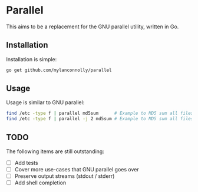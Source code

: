 # Parallel

This aims to be a replacement for the GNU parallel utility, written in Go.

## Installation

Installation is simple:

```bash
go get github.com/mylanconnolly/parallel
```

## Usage

Usage is similar to GNU parallel:

```bash
find /etc -type f | parallel md5sum      # Example to MD5 sum all files in /etc, using all cores
find /etc -type f | parallel -j 2 md5sum # Example to MD5 sum all files in /etc, using 2 cores
```

## TODO

The following items are still outstanding:

- [ ] Add tests
- [ ] Cover more use-cases that GNU parallel goes over
- [ ] Preserve output streams (stdout / stderr)
- [ ] Add shell completion
